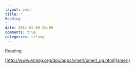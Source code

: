 ```yaml
---
layout: post
title: "
Reading 
"
date: 2011-06-09 20:09
comments: true
categories: erlang
---
```


Reading 

[http://www.erlang.org/doc/apps/xmerl/xmerl_ug.html](xmerl)

